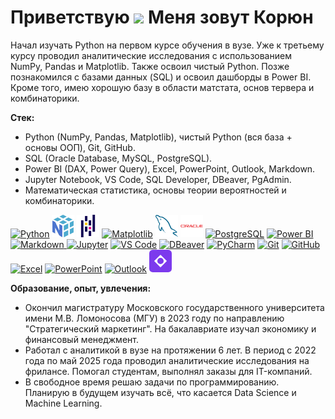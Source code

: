 Приветствую ![](https://user-images.githubusercontent.com/18350557/176309783-0785949b-9127-417c-8b55-ab5a4333674e.gif) Меня зовут Корюн
=======================================================================================================================================

Начал изучать Python на первом курсе обучения в вузе. Уже к третьему курсу проводил аналитические исследования с использованием NumPy, Pandas и Matplotlib. Также освоил чистый Python. Позже познакомился с базами данных (SQL) и освоил дашборды в Power BI. Кроме того, имею хорошую базу в области матстата, основ тервера и комбинаторики.

**Стек:**
- Python (NumPy, Pandas, Matplotlib), чистый Python (вся база + основы ООП), Git, GitHub.
- SQL (Oracle Database, MySQL, PostgreSQL).
- Power BI (DAX, Power Query), Excel, PowerPoint, Outlook, Markdown.
- Jupyter Notebook, VS Code, SQL Developer, DBeaver, PgAdmin. 
- Математическая статистика, основы теории вероятностей и комбинаторики.

<p align="left">
<a href="https://www.python.org/" target="_blank" rel="noreferrer"><img src="https://raw.githubusercontent.com/danielcranney/readme-generator/main/public/icons/skills/python-colored.svg" width="36" height="36" alt="Python" title="Python"/></a>
<a href="https://numpy.org/" target="_blank" rel="noreferrer"><img src="https://raw.githubusercontent.com/devicons/devicon/master/icons/numpy/numpy-original.svg" width="36" height="36" alt="NumPy" title="NumPy"/></a>
<a href="https://pandas.pydata.org/" target="_blank" rel="noreferrer"><img src="https://raw.githubusercontent.com/devicons/devicon/master/icons/pandas/pandas-original.svg" width="36" height="36" alt="Pandas" title="Pandas"/></a>
<a href="https://matplotlib.org/" target="_blank" rel="noreferrer"><img src="https://raw.githubusercontent.com/gilbarbara/logos/main/logos/matplotlib.svg" width="36" height="36" alt="Matplotlib" title="Matplotlib"/></a>
<a href="https://www.mysql.com/" target="_blank" rel="noreferrer"><img src="https://raw.githubusercontent.com/devicons/devicon/master/icons/mysql/mysql-original.svg" width="36" height="36" alt="MySQL" title="MySQL"/></a>
<a href="https://www.oracle.com/database/" target="_blank" rel="noreferrer"><img src="https://raw.githubusercontent.com/devicons/devicon/master/icons/oracle/oracle-original.svg" width="36" height="36" alt="Oracle DB" title="Oracle Database"/></a>
<a href="https://www.postgresql.org/" target="_blank" rel="noreferrer"><img src="https://raw.githubusercontent.com/danielcranney/readme-generator/main/public/icons/skills/postgresql-colored.svg" width="36" height="36" alt="PostgreSQL" title="PostgreSQL"/></a>
<a href="https://powerbi.microsoft.com/" target="_blank" rel="noreferrer"><img src="https://github.com/microsoft/PowerBI-Icons/blob/main/SVG/Power-BI.svg?raw=true" width="36" height="36" alt="Power BI" title="Power BI"/></a>
<a href="https://www.markdownguide.org/" target="_blank" rel="noreferrer"><img src="https://cdn.worldvectorlogo.com/logos/markdown.svg" width="36" height="36" alt="Markdown" title="Markdown"/>
</a>
<a href="https://jupyter.org/" target="_blank" rel="noreferrer"><img src="https://cdn.jsdelivr.net/gh/devicons/devicon/icons/jupyter/jupyter-original.svg" width="36" height="36" alt="Jupyter" title="Jupyter Notebook"/></a>
<a href="https://code.visualstudio.com/" target="_blank" rel="noreferrer"><img src="https://cdn.jsdelivr.net/gh/devicons/devicon/icons/vscode/vscode-original.svg" width="36" height="36" alt="VS Code" title="Visual Studio Code"/></a>
<a href="https://dbeaver.io/" target="_blank" rel="noreferrer"><img src="https://dbeaver.io/wp-content/uploads/2015/09/beaver-head.png" width="36" height="36" alt="DBeaver" title="DBeaver"/></a>
<a href="https://www.jetbrains.com/pycharm/" target="_blank" rel="noreferrer"><img src="https://upload.wikimedia.org/wikipedia/commons/1/1d/PyCharm_Icon.svg" width="36" height="36" alt="PyCharm" title="PyCharm"/></a>
<a href="https://git-scm.com/" target="_blank" rel="noreferrer"><img src="https://cdn.jsdelivr.net/gh/devicons/devicon/icons/git/git-original.svg" width="36" height="36" alt="Git" title="Git"/></a>
<a href="https://github.com/" target="_blank" rel="noreferrer"><img src="https://cdn.jsdelivr.net/gh/devicons/devicon/icons/github/github-original.svg" width="36" height="36" alt="GitHub" title="GitHub"/></a>
<a href="https://www.microsoft.com/en-us/microsoft-365/excel" target="_blank" rel="noreferrer"><img src="https://upload.wikimedia.org/wikipedia/commons/3/34/Microsoft_Office_Excel_%282019%E2%80%93present%29.svg" width="36" height="36" alt="Excel" title="Excel"/></a>
<a href="https://www.microsoft.com/en-us/microsoft-365/powerpoint" target="_blank" rel="noreferrer"><img src="https://upload.wikimedia.org/wikipedia/commons/0/0d/Microsoft_Office_PowerPoint_%282019%E2%80%93present%29.svg" width="36" height="36" alt="PowerPoint" title="PowerPoint"/></a>
<a href="https://www.microsoft.com/en-us/microsoft-365/outlook" target="_blank" rel="noreferrer"><img src="https://upload.wikimedia.org/wikipedia/commons/d/df/Microsoft_Office_Outlook_%282018%E2%80%93present%29.svg" width="36" height="36" alt="Outlook" title="Outlook"/></a>
<a href="https://obsidian.md/" target="_blank" rel="noreferrer"><svg width="36" height="36" viewBox="0 0 256 256" xmlns="http://www.w3.org/2000/svg"><rect width="256" height="256" rx="40" fill="#7C3AED"/><path d="M128 56L56 128l72 72 72-72-72-72zm0 108a36 36 0 1 1 0-72 36 36 0 0 1 0 72z" fill="#FFF"/></svg></a>
</p>

**Образование, опыт, увлечения:**
* Окончил магистратуру Московского государственного университета имени М.В. Ломоносова (МГУ) в 2023 году по направлению "Стратегический маркетинг". На бакалавриате изучал экономику и финансовый менеджмент.
* Работал с аналитикой в вузе на протяжении 6 лет. В период с 2022 года по май 2025 года проводил аналитические исследования на фрилансе. Помогал студентам, выполнял заказы для IT-компаний.
* В свободное время решаю задачи по программированию. Планирую в будущем изучать всё, что касается Data Science и Machine Learning.













